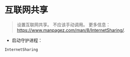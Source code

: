 # 互联网共享

> 设置互联网共享。
> 不应该手动调用。
> 更多信息：<https://www.manpagez.com/man/8/InternetSharing/>.

- 启动守护进程：

`InternetSharing`